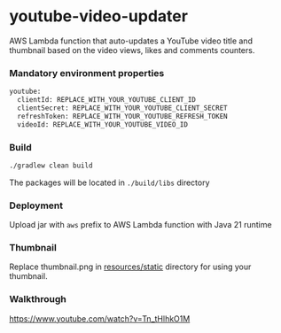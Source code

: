 # youtube-video-updater
AWS Lambda function that auto-updates a YouTube video title and thumbnail based on the video views, likes and comments counters.

### Mandatory environment properties
```sh
youtube:
  clientId: REPLACE_WITH_YOUR_YOUTUBE_CLIENT_ID
  clientSecret: REPLACE_WITH_YOUR_YOUTUBE_CLIENT_SECRET
  refreshToken: REPLACE_WITH_YOUR_YOUTUBE_REFRESH_TOKEN
  videoId: REPLACE_WITH_YOUR_YOUTUBE_VIDEO_ID
```

### Build
``` sh
./gradlew clean build
```
The packages will be located in `./build/libs` directory

### Deployment
Upload jar with `aws` prefix to AWS Lambda function with Java 21 runtime

### Thumbnail
Replace thumbnail.png in [resources/static](src%2Fmain%2Fresources%2Fstatic) directory for using your thumbnail.

### Walkthrough
https://www.youtube.com/watch?v=Tn_tHlhkO1M
